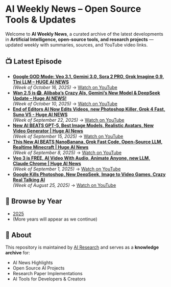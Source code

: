 # AI Weekly News – Open Source Tools & Updates

Welcome to **AI Weekly News**, a curated archive of the latest developments in **Artificial Intelligence, open-source tools, and research projects** — updated weekly with summaries, sources, and YouTube video links.

## 📺 Latest Episode
- **[Google GOD Mode: Veo 3.1, Gemini 3.0, Sora 2 PRO, Grok Imagine 0.9, TIni LLM – HUGE AI NEWS](videos/2025/oct-google-god-mode-veo-3-1-gemini-3-0/README.md)**  
  _(Week of October 16, 2025)_ → [Watch on YouTube](https://youtu.be/NIs6CBmr9TE)
- **[Wan 2.5 is 😱, Alibaba’s Crazy AIs, Gemini’s New Model & DeepSeek Update – Huge AI NEWS!](videos/2025/oct-wan-2-5-alibabas-crazy-ais-gemini-update/README.md)**  
  _(Week of October 10, 2025)_ → [Watch on YouTube](https://youtu.be/ENTC2MYs7ao)
- **[End of Editors AI Now Edits Videos, new Photoshop Killer, Grok 4 Fast, Suno V5 - Huge AI NEWS](videos/2025/sep-end-of-editors-ai-now-edits-videos/README.md)**  
  _(Week of September 22, 2025)_ → [Watch on YouTube](https://youtu.be/9LfD6Xd2vyU)
- **[New AI BEATS GPT-5, Best Image Models, Realistic Avatars, New Video Generator | Huge AI News](videos/2025/sep-new-ai-beats-gpt5-best-image-models/README.md)**  
  _(Week of September 15, 2025)_ → [Watch on YouTube](https://youtu.be/GWL6sS13aok)
- **[This New AI BEATS NanoBanana, Grok Fast Code, Open-Source LLM, Realtime Minecraft | Huge AI News](videos/2025/sep-new-ai-beats-nanobanana-grok-fast-code/README.md)**  
  _(Week of September 8, 2025)_ → [Watch on YouTube](https://youtu.be/V2NCJ1iNzDU)
- **[Veo 3 is FREE, AI Video With Audio, Animate Anyone, new LLM, Claude Chrome | Huge AI News](videos/2025/sep-veo3-free-ai-video-audio/README.md)**  
  _(Week of September 1, 2025)_ → [Watch on YouTube](https://youtu.be/RSaeCq7G6Y4)
- **[Google Kills Photoshop, New DeepSeek, Image to Video Games, Crazy Real Talking AI](videos/2025/aug-google-kills-photoshop-deepseek-v3/README.md)**  
  _(Week of August 25, 2025)_ → [Watch on YouTube](https://youtu.be/Zms6dljJguo)

## 🔎 Browse by Year
- [2025](videos/2025/)
- (More years will appear as we continue)

## 🚀 About
This repository is maintained by [AI Research](https://x.com/airesearch_ai) and serves as a **knowledge archive** for:
- AI News Highlights
- Open Source AI Projects
- Research Paper Implementations
- AI Tools for Developers & Creators
